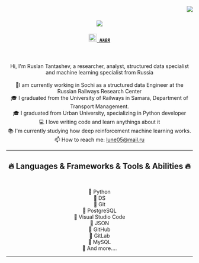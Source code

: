 <img align="right" src="https://visitor-badge.laobi.icu/badge?page_id=zumrudu-anka.zumrudu-anka">

<h1 align="center">
  <a href="https://git.io/typing-svg">
    <img src="https://readme-typing-svg.herokuapp.com/?lines=Hello,+There!+👋;Tantashev+Ruslan....;Nice+to+meet+you!&center=true&size=30">
  </a>
</h1>

<h5 align="center">
  <code><a href="https://habr.com/ru/users/RusTantas/" title="HABR Profile"><img width="22" src="images/linkedin.svg"> HABR</a></code>


</h5>
<br>
<p align="center">
  Hi, I'm Ruslan Tantashev, a researcher, analyst, structured data specialist and machine learning specialist from Russia
  <br>
  <br>
  🔬I am currently working in Sochi as a structured data Engineer at the Russian Railways Research Center
  <br>
  🎓 I graduated from the University of Railways in Samara, Department  of Transport Management.
  <br>
  🎓 I graduated from Urban University, specializing in Python developer
  <br>
  💻 I love writing code and learn anythings about it
  <br>
  📚 I'm currently studying how deep reinforcement machine learning works.
  <br>
  📫 How to reach me: <a href="mailto: lune05@mail.ru">lune05@mail.ru</a>
</p>

<hr>
<h2 align="center">🔥 Languages & Frameworks & Tools & Abilities 🔥</h2>
<br>
<p align="center">
  🔭 Python
  <br>
  🔭 DS
  <br>
  🔭 Git
    <br>
  🔭 PostgreSQL
    <br>
  🔭 Visual Studio Code
    <br>
  🔭 JSON
    <br>
  🔭 GitHub
    <br>
  🔭 GitLab
    <br>
  🔭 MySQL
    <br>
  🔭 And more....
<hr>

<!--
**zumrudu-anka/zumrudu-anka** is a ✨ _special_ ✨ repository because its `README.md` (this file) appears on your GitHub profile.

Here are some ideas to get you started:

- 🔭 I’m currently working on ...
- 🌱 I’m currently learning ...
- 👯 I’m looking to collaborate on ...
- 🤔 I’m looking for help with ...
- 💬 Ask me about ...
- 📫 How to reach me: ...
- 😄 Pronouns: ...



Notes: If you want use this readme, firstly star it please. If you can't align your repositories like this, please change your repository desription to shorter than now. Maybe 4 or 5 word will be good.

![Metrics](https://metrics.lecoq.io/zumrudu-anka?template=classic&base.header=0&base.activity=0&base.community=0&base.repositories=0&base.metadata=0&achievements=1&achievements.threshold=C&achievements.secrets=true&achievements.limit=0&config.timezone=Europe%2FIstanbul)

-->
